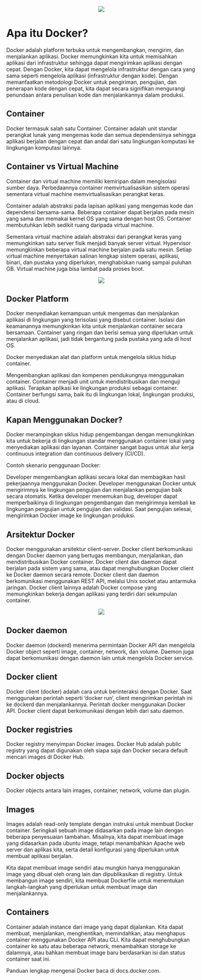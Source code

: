 <p align="center"> <img src="https://drive.google.com/uc?export=view&id=1DWy3KjgKr5GE684HkjO0AxwiHbt0dzzK"></p>

# Apa itu Docker?
Docker adalah platform terbuka untuk mengembangkan, mengirim, dan menjalankan aplikasi. Docker memungkinkan kita untuk memisahkan aplikasi dari infrastruktur sehingga dapat mengirimkan aplikasi dengan cepat. Dengan Docker, kita dapat mengelola infrastruktur dengan cara yang sama seperti mengelola aplikasi (infrastruktur dengan kode). Dengan memanfaatkan metodologi Docker untuk pengiriman, pengujian, dan penerapan kode dengan cepat, kita dapat secara signifikan mengurangi penundaan antara penulisan kode dan menjalankannya dalam produksi.

## Container
Docker termasuk salah satu Container. Container adalah unit standar perangkat lunak yang mengemas kode dan semua dependensinya sehingga aplikasi berjalan dengan cepat dan andal dari satu lingkungan komputasi ke lingkungan komputasi lainnya.

## Container vs Virtual Machine
Container dan virtual machine memiliki kemiripan dalam mengisolasi sumber daya. Perbedaannya container memvirtualisasikan sistem operasi sementara virtual machine memvirtualisasikan perangkat keras.

Container adalah abstraksi pada lapisan aplikasi yang mengemas kode dan dependensi bersama-sama. Beberapa container dapat berjalan pada mesin yang sama dan memakai kernel OS yang sama dengan host OS. Container membutuhkan lebih sedikit ruang daripada virtual machine.

Sementara virtual machine adalah abstraksi dari perangkat keras yang memungkinkan satu server fisik menjadi banyak server virtual. Hypervisor memungkinkan beberapa virtual machine berjalan pada satu mesin. Setiap virtual machine menyertakan salinan lengkap sistem operasi, aplikasi, binari, dan pustaka yang diperlukan, menghabiskan ruang sampai puluhan GB. Virtual machine juga bisa lambat pada proses boot.

<p align="center"> <img src="https://drive.google.com/uc?export=view&id=1inSLG8n_FubP1YW6B1-M_Pkhi4ABy-aM"></p>

## Docker Platform
Docker menyediakan kemampuan untuk mengemas dan menjalankan aplikasi di lingkungan yang terisolasi yang disebut container. Isolasi dan keamanannya memungkinkan kita untuk menjalankan container secara bersamaan. Container yang ringan dan berisi semua yang diperlukan untuk menjalankan aplikasi, jadi tidak bergantung pada pustaka yang ada di host OS.

Docker menyediakan alat dan platform untuk mengelola siklus hidup container.

Mengembangkan aplikasi dan kompenen pendukungnya menggunakan container.
Container menjadi unit untuk mendistribusikan dan menguji aplikasi.
Terapkan aplikasi ke lingkungan produksi sebagai container. Container berfungsi sama, baik itu di lingkungan lokal, lingkungan produksi, atau di cloud.

## Kapan Menggunakan Docker?
Docker merampingkan siklus hidup pengembangan dengan memungkinkan kita untuk bekerja di lingkungan standar menggunakan container lokal yang menyediakan aplikasi dan layanan. Container sangat bagus untuk alur kerja continuous integration dan continuous delivery (CI/CD).

Contoh skenario penggunaan Docker:

Developer mengembangkan aplikasi secara lokal dan membagikan hasil pekerjaannya menggunakan Docker.
Developer menggunakan Docker untuk mengirimnya ke lingkungan pengujian dan menjalankan pengujian baik secara otomatis.
Ketika developer menemukan bug, developer dapat memperbaikinya di lingkungan pengembangan dan mengirimnya kembali ke lingkungan pengujian untuk pengujian dan validasi.
Saat pengujian selesai, mengirimkan Docker image ke lingkungan produksi.

## Arsitektur Docker
Docker menggunakan arsitektur client-server. Docker client berkomunikasi dengan Docker daemon yang bertugas membangun, menjalankan, dan mendistribusikan Docker container. Docker client dan daemon dapat berjalan pada sistem yang sama, atau dapat menghubungkan Docker client ke Docker daemon secara remote. Docker client dan daemon berkomunikasi menggunakan REST API, melalui Unix socket atau antarmuka jaringan. Docker client lainnya adalah Docker compose yang memungkinkan bekerja dengan aplikasi yang terdiri dari sekumpulan container.

<p align="center"> <img src="https://drive.google.com/uc?export=view&id=1inSLG8n_FubP1YW6B1-M_Pkhi4ABy-aM"></p>


## Docker daemon
Docker daemon (dockerd) menerima permintaan Docker API dan mengelola Docker object seperti image, container, network, dan volume. Daemon juga dapat berkomunikasi dengan daemon lain untuk mengelola Docker service.

## Docker client
Docker client (docker) adalah cara untuk berinteraksi dengan Docker. Saat menggunakan perintah seperti ‘docker run’, client mengirimkan perintah ini ke dockerd dan menjalankannya. Perintah docker menggunakan Docker API. Docker client dapat berkomunikasi dengan lebih dari satu daemon.

## Docker registries
Docker registry menyimpan Docker images. Docker Hub adalah public registry yang dapat digunakan oleh siapa saja dan Docker secara default mencari images di Docker Hub.

## Docker objects
Docker objects antara lain images, container, network, volume dan plugin.

## Images
Images adalah read-only template dengan instruksi untuk membuat Docker container. Seringkali sebuah image didasarkan pada image lain dengan beberapa penyesuaian tambahan. Misalnya, kita dapat membuat image yang didasarkan pada ubuntu image, tetapi menambahkan Apache web server dan aplikas kita, serta detail konfigurasi yang diperlukan untuk membuat aplikasi berjalan.

Kita dapat membuat image sendiri atau mungkin hanya menggunakan image yang dibuat oleh orang lain dan dipublikasikan di registry. Untuk membangun image sendiri, kita membuat Dockerfile untuk menentukan langkah-langkah yang diperlukan untuk membuat image dan menjalankannya.

## Containers
Container adalah instance dari image yang dapat dijalankan. Kita dapat membuat, menjalankan, menghentikan, memindahkan, atau menghapus container menggunakan Docker API atau CLI. Kita dapat menghubungkan container ke satu atau beberapa network, menambahkan storage ke dalamnya, atau bahkan membuat image baru berdasarkan isi dan status container saat ini.

Panduan lengkap mengenai Docker baca di docs.docker.com.
